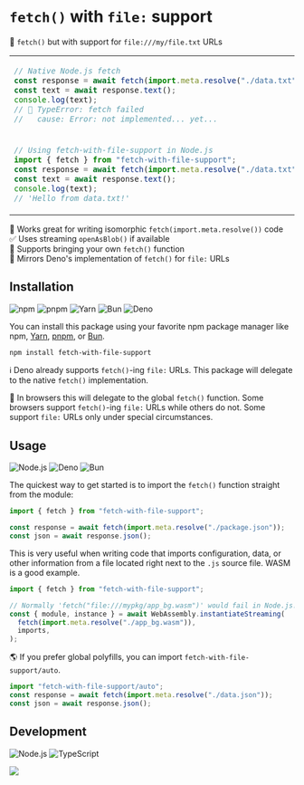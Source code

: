 # `fetch()` with `file:` support

📂 `fetch()` but with support for `file:///my/file.txt` URLs

<table align=center><td>

```js
// Native Node.js fetch
const response = await fetch(import.meta.resolve("./data.txt"));
const text = await response.text();
console.log(text);
// 🛑 TypeError: fetch failed
//   cause: Error: not implemented... yet...
```

<tr><td>

```js
// Using fetch-with-file-support in Node.js
import { fetch } from "fetch-with-file-support";
const response = await fetch(import.meta.resolve("./data.txt"));
const text = await response.text();
console.log(text);
// 'Hello from data.txt!'
```

</table>

🔎 Works great for writing isomorphic `fetch(import.meta.resolve())` code \
✅ Uses streaming `openAsBlob()` if available \
🧰 Supports bringing your own `fetch()` function \
🦕 Mirrors Deno's implementation of `fetch()` for `file:` URLs

## Installation

![npm](https://img.shields.io/static/v1?style=for-the-badge&message=npm&color=CB3837&logo=npm&logoColor=FFFFFF&label=)
![pnpm](https://img.shields.io/static/v1?style=for-the-badge&message=pnpm&color=222222&logo=pnpm&logoColor=F69220&label=)
![Yarn](https://img.shields.io/static/v1?style=for-the-badge&message=Yarn&color=2C8EBB&logo=Yarn&logoColor=FFFFFF&label=)
![Bun](https://img.shields.io/static/v1?style=for-the-badge&message=Bun&color=000000&logo=Bun&logoColor=FFFFFF&label=)
![Deno](https://img.shields.io/static/v1?style=for-the-badge&message=Deno&color=000000&logo=Deno&logoColor=FFFFFF&label=)

You can install this package using your favorite npm package manager like npm,
[Yarn], [pnpm], or [Bun].

```sh
npm install fetch-with-file-support
```

ℹ Deno already supports `fetch()`-ing `file:` URLs. This package will delegate
to the native `fetch()` implementation.

🛑 In browsers this will delegate to the global `fetch()` function. Some
browsers support `fetch()`-ing `file:` URLs while others do not. Some support
`file:` URLs only under special circumstances.

## Usage

![Node.js](https://img.shields.io/static/v1?style=for-the-badge&message=Node.js&color=339933&logo=Node.js&logoColor=FFFFFF&label=)
![Deno](https://img.shields.io/static/v1?style=for-the-badge&message=Deno&color=000000&logo=Deno&logoColor=FFFFFF&label=)
![Bun](https://img.shields.io/static/v1?style=for-the-badge&message=Bun&color=000000&logo=Bun&logoColor=FFFFFF&label=)

The quickest way to get started is to import the `fetch()` function straight
from the module:

```js
import { fetch } from "fetch-with-file-support";

const response = await fetch(import.meta.resolve("./package.json"));
const json = await response.json();
```

This is very useful when writing code that imports configuration, data, or other
information from a file located right next to the `.js` source file. WASM is a
good example.

```js
import { fetch } from "fetch-with-file-support";

// Normally 'fetch("file:///mypkg/app_bg.wasm")' would fail in Node.js!
const { module, instance } = await WebAssembly.instantiateStreaming(
  fetch(import.meta.resolve("./app_bg.wasm")),
  imports,
);
```

🌎 If you prefer global polyfills, you can import
`fetch-with-file-support/auto`.

```js
import "fetch-with-file-support/auto";
const response = await fetch(import.meta.resolve("./data.json"));
const json = await response.json();
```

## Development

![Node.js](https://img.shields.io/static/v1?style=for-the-badge&message=Node.js&color=339933&logo=Node.js&logoColor=FFFFFF&label=)
![TypeScript](https://img.shields.io/static/v1?style=for-the-badge&message=TypeScript&color=3178C6&logo=TypeScript&logoColor=FFFFFF&label=)

[![](https://developer.stackblitz.com/img/open_in_codeflow.svg)](https://stackblitz.com/~/github.com/jcbhmr/fetch-with-file-support)

[deno]: https://deno.com/
[yarn]: https://yarnpkg.com/
[pnpm]: https://pnpm.io/
[bun]: https://bun.sh/
